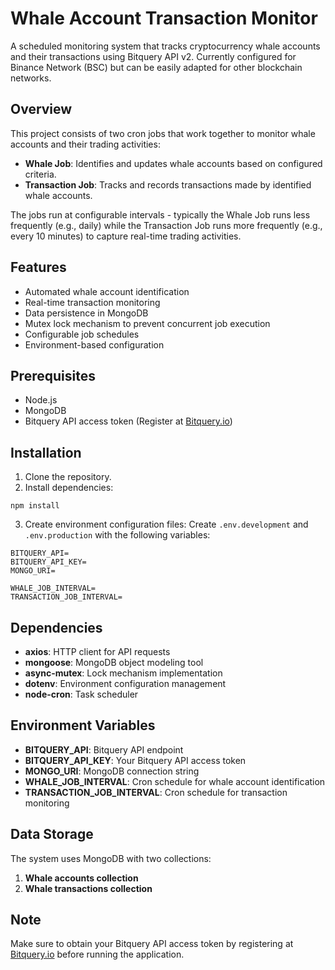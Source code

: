 # Whale Account Transaction Monitor

A scheduled monitoring system that tracks cryptocurrency whale accounts and their transactions using Bitquery API v2. Currently configured for Binance Network (BSC) but can be easily adapted for other blockchain networks.

## Overview

This project consists of two cron jobs that work together to monitor whale accounts and their trading activities:

- **Whale Job**: Identifies and updates whale accounts based on configured criteria.
- **Transaction Job**: Tracks and records transactions made by identified whale accounts.

The jobs run at configurable intervals - typically the Whale Job runs less frequently (e.g., daily) while the Transaction Job runs more frequently (e.g., every 10 minutes) to capture real-time trading activities.

## Features

- Automated whale account identification
- Real-time transaction monitoring
- Data persistence in MongoDB
- Mutex lock mechanism to prevent concurrent job execution
- Configurable job schedules
- Environment-based configuration

## Prerequisites

- Node.js
- MongoDB
- Bitquery API access token (Register at [Bitquery.io](https://bitquery.io))

## Installation

1. Clone the repository.
2. Install dependencies:

```
npm install
```

3. Create environment configuration files:
   Create `.env.development` and `.env.production` with the following variables:

```
BITQUERY_API=
BITQUERY_API_KEY=
MONGO_URI=

WHALE_JOB_INTERVAL=
TRANSACTION_JOB_INTERVAL=
```

## Dependencies

- **axios**: HTTP client for API requests
- **mongoose**: MongoDB object modeling tool
- **async-mutex**: Lock mechanism implementation
- **dotenv**: Environment configuration management
- **node-cron**: Task scheduler

## Environment Variables

- **BITQUERY_API**: Bitquery API endpoint
- **BITQUERY_API_KEY**: Your Bitquery API access token
- **MONGO_URI**: MongoDB connection string
- **WHALE_JOB_INTERVAL**: Cron schedule for whale account identification
- **TRANSACTION_JOB_INTERVAL**: Cron schedule for transaction monitoring

## Data Storage

The system uses MongoDB with two collections:

1. **Whale accounts collection**
2. **Whale transactions collection**

## Note

Make sure to obtain your Bitquery API access token by registering at [Bitquery.io](https://bitquery.io) before running the application.
